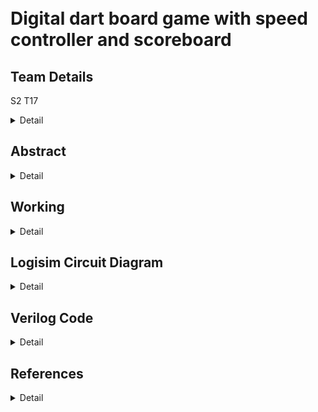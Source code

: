 # </br>Digital dart board game with speed controller and scoreboard
<!-- First Section -->
## Team Details
S2 T17
<details>
  <summary>Detail</summary>

  > Semester: 3rd Sem B. Tech. CSE

  > Section: S2

  > Member-1:Dev Chaudhari , 231CS221 ,devchaudhari.231cs221@nitk.edu.in

  > member-2:Himanshu Bande, 231CS225 ,himanshubande.231cs225@nitk.edu.in

  > Member-3:Aryan         , 231CS213 ,aryan.231cs213@nitk.edu.in
</details>

<!-- Second Section -->
## Abstract
<details>
  <summary>Detail</summary>
  
Motivation: 

> A dart board game is not only a fun way to pass the time but also serves
as an engaging tool to develop various skills in individuals. The implementation of a Finite
State Machine (FSM)1 in the digital dart game serves as a robust framework to manage the
various states of gameplay efficiently. This game emphasizes precision and timing, making
it an excellent way to enhance focus and hand-eye coordination2. Through this project, we
aim to create a digital version of the classic dart game using innovative digital circuits. By
incorporating features like speed control and a dynamic scoreboard, players can easily track
their scores while experiencing a customizable level of challenge as the game progresses. This
adaptability adds an exciting layer of suspense and engagement to each round!</br>

Problem Statement:
> • The system must accept input signals that accurately represent dart throws on a virtual
dartboard.</br>
• The dartboard must feature a sufficiently large number of distinct target regions, with
the bullseye being the most challenging to hit.</br>
• Additionally, the game should introduce variations to increase difficulty, ensuring a stim-
ulating experience for players.</br>
• The scoreboard must effectively record game points over a wide range, avoiding overflow
to accommodate prolonged game play .</br>
• The overall objective is to develop a digital dart game that is both entertaining and
capable of accommodating multiple players while providing an intuitive and responsive
game play experience.</br>
3. Features:</br>• The dartboard utilizes an input signal from a dart throw, represented as a time-varying
pointer that periodically navigates among four concentric target regions, illuminated by
LEDs to indicate the pointer’s position.</br>
• The scoreboard can accurately record at least 20 throws without risk of overflow, ensuring
comprehensive tracking of player performance.</br>
• The dartboard includes a variable speed controller, allowing players to adjust the speed
at which the pointer changes position, enhancing the challenge.</br>
• The game is designed for up to three players, promoting friendly competition and social
interaction.</br>
• Penalty will be imposed on the player if the throw time limit is exceeded.</br>
</details>

<!-- Third Section -->
## Working
<details>
  <summary>Detail</summary>

  > ![image](https://github.com/Devchaudhari1/S2-T17/blob/main/Digital%20dartboard%20game%20modularized.drawio.png)
</details>

<!-- Fourth Section -->
## Logisim Circuit Diagram
<details>
  <summary>Detail</summary>

  Working Instructions
  >![S2_T17](https://github.com/user-attachments/assets/907e8224-7826-4289-886b-4003ec9c9218)
  
Main Module

  >![Maindigitaldartgame](https://github.com/user-attachments/assets/16a7bc57-4218-4f0d-aa8a-b614f975afd8)

  PRBS Flux Module
  >
  ![PRBS Flux](https://github.com/user-attachments/assets/575946f7-9059-4f13-b150-0e8fa9f82b0a)
Final Score Comparator
  >![Final Score Comparator](https://github.com/user-attachments/assets/7a6e533e-e9ea-42f4-aa6e-1d4baf31d736)

  Truth Table For Points Awarded Per Throw

  > ![S2_T17_truthtable](https://github.com/user-attachments/assets/e097b109-b863-4d5a-9b9c-c8e492875117)

   State Equations For Concentric Circles Lit By LEDs
  >![S2_T17_stateEquation](https://github.com/user-attachments/assets/e9f7804b-ed91-4b0f-a9e4-05b82f8c3b84)
  >![S2_T17_stateEquationfootnote](https://github.com/user-attachments/assets/9e5105a2-dda6-4ca2-baa4-bbf8127eefd0)


</details>

<!-- Fifth Section -->
## Verilog Code
<details>
  <summary>Detail</summary>
Verilog main module code :
<code>
module digital_dart_game (
    input clk,
    input reset,
    input throw_button,
    output [2:0] player_id,
    output [4:0] score_display,
    output [4:0] final_score,
    output [4:0] winner
);
wire [4:0] circle_points;  // Randomly generated points for each throw
reg [4:0] player_score[0:2]; // Array to store total scores for Player 1, 2, 3
reg [2:0] player_turn;      // Current player's turn (0 for Player 1, 1 for Player 2, 2 for Player 3)
reg [2:0] throw_count;      // Throw count for each player
reg [4:0] prbs;             // PRBS for generating random values

// Random number generator using LFSR for circle points
always @(posedge clk or posedge reset) begin
    if (reset)
        prbs <= 5'b10101;  // Initialize PRBS with a seed value
    else
        prbs <= {prbs[3:0], prbs[4] ^ prbs[2]};  // Generate new PRBS value
end

// Circle points assignment based on PRBS value using gates
assign circle_points = (prbs[2:0] == 3'b000) ? 5 :
                       (prbs[2:0] == 3'b001) ? 4 :
                       (prbs[2:0] == 3'b010) ? 3 :
                       (prbs[2:0] == 3'b011) ? 2 :
                       (prbs[2:0] == 3'b100) ? 1 : 0;

// Logic for scoring and changing turns using gates
always @(posedge clk or posedge reset) begin
    if (reset) begin
        player_score[0] <= 0;
        player_score[1] <= 0;
        player_score[2] <= 0;
        player_turn <= 0;
        throw_count <= 0;
    end else if (throw_button) begin
        // Add points to the current player's score
        player_score[player_turn] <= player_score[player_turn] + circle_points;
        throw_count <= throw_count + 1;

        // Change player's turn after 5 throws
        if (throw_count == 4) begin
            throw_count <= 0;
            player_turn <= player_turn + 1;
        end

        // Reset to Player 1 after Player 3's turn
        if (player_turn == 3)
            player_turn <= 0;
    end
end

// Calculate the final score as the sum of all player scores
wire [4:0] sum1, sum2, total_score, winner;
assign sum1 = player_score[0] + player_score[1]; // Sum of scores of Player 1 and Player 2
assign sum2 = sum1 + player_score[2];            // Sum of Player 1, Player 2, and Player 3
assign total_score = (player_score[0] > player_score[1]) ? player_score[0] : (player_score[1]>player_score[2])?player_score[1] : player_score[2];      // Ensure non-zero final score if sum is zero
assign winner = (player_score[0] > player_score[1]) ? 1 : (player_score[1]>player_score[2])?2 : 3;  
// Assign output signals
assign player_id = player_turn + 1;
assign score_display = player_score[player_turn];
assign final_score = total_score;
    
  

endmodule
</code>


 Verilog testbench code 
<code>
`include "S2_T17.v"
module tb_digital_dart_game;
reg clk;
reg reset;
reg throw_button;
wire [2:0] player_id;
wire [4:0] score_display;
wire [4:0] winning_score;
wire [4:0] winner;

// Instantiate the game module
digital_dart_game uut (
    .clk(clk),
    .reset(reset),
    .throw_button(throw_button),
    .player_id(player_id),
    .score_display(score_display),
    .final_score(winning_score),.winner(winner)
);

// Clock generation
initial begin
    clk = 0;
    forever #5 clk = ~clk; // 10 time units period
end

// Simulation logic
initial begin
    // Reset and initialize
    reset = 1;
    throw_button = 0;
    #10 reset = 0;

    // Simulate throws for each player
    repeat (3) begin
        for (integer i = 0; i < 5; i = i + 1) begin
            throw_button = 1;
            #10 throw_button = 0;
            #20;
        end
    end

    // End simulation
    #100;
    $finish;
end

// Monitor the outputs
initial begin
    $monitor("Time: %0t | Player ID: %0d | Player Score: %0d | Winning Score: %0d | Winner: %0d",
             $time, player_id, score_display, winning_score,winner);
end

    
  

endmodule
</code>
</details>


<!--Sixth Section-->
## References
<details>
 <summary>Detail</summary>

1. [Digital anti-windup PI controllers for variable-speed motor drives using FPGA and stochastic theory](https://ieeexplore.ieee.org/document/1640711) by Zhang, Dai; Li, Hui; Collins, Emmanuel G. Published in *IEEE Transactions on Power Electronics*, Volume 21, Issue 5, Pages 1496–1501, Year 2006.

2. [Real-time digital hardware simulation of power electronics and drives](https://ieeexplore.ieee.org/document/4130508) by Parma, Gustavo G; Dinavahi, Venkata. Published in *IEEE Transactions on Power Delivery*, Volume 22, Issue 2, Pages 1235–1246, Year 2007.
</details>
